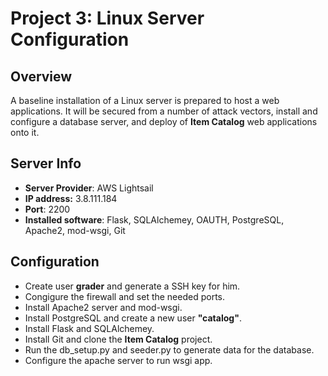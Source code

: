 # Project 3: Linux Server Configuration

## Overview
A baseline installation of a Linux server is prepared to host a web applications. It will be secured from a number of attack vectors, install and configure a database server, and deploy of **Item Catalog** web applications onto it.

## Server Info

- **Server Provider**: AWS Lightsail
- **IP address:** 3.8.111.184
- **Port**: 2200
- **Installed software**: Flask, SQLAlchemey, OAUTH, PostgreSQL, Apache2, mod-wsgi, Git

## Configuration

- Create user **grader** and generate a SSH key for him.
- Congigure the firewall and set the needed ports.
- Install Apache2 server and mod-wsgi.
- Install PostgreSQL and create a new user **"catalog"**.
- Install Flask and SQLAlchemey.
- Install Git and clone the **Item Catalog** project.
- Run the db_setup.py and seeder.py to generate data for the database.
- Configure the apache server to run wsgi app.

